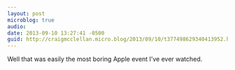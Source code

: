 ```yaml
---
layout: post
microblog: true
audio: 
date: 2013-09-10 13:27:41 -0500
guid: http://craigmcclellan.micro.blog/2013/09/10/t377498629340413952.html
---
```

Well that was easily the most boring Apple event I’ve ever watched.
